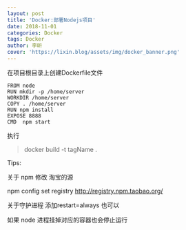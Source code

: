 ```yaml
---
layout: post
title: 'Docker:部署Nodejs项目'
date: 2018-11-01
categories: Docker
tags: Docker
author: 李昕
cover: 'https://lixin.blog/assets/img/docker_banner.png'
---
```


在项目根目录上创建Dockerfile文件

```
FROM node
RUN mkdir -p /home/server
WORKDIR /home/server
COPY . /home/server
RUN npm install
EXPOSE 8888
CMD  npm start
```

执行

>docker build -t tagName .


Tips:

关于 npm 修改 淘宝的源

npm config set registry http://registry.npm.taobao.org/
 
关于守护进程  添加restart=always 也可以 

如果 node 进程挂掉对应的容器也会停止运行

